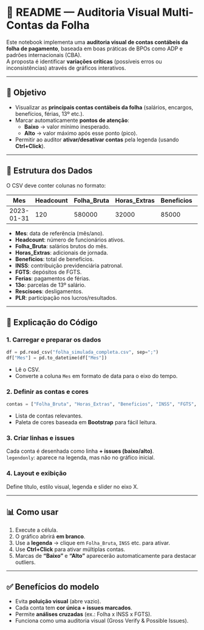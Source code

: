 # 📘 README — Auditoria Visual Multi-Contas da Folha

Este notebook implementa uma **auditoria visual de contas contábeis da folha de pagamento**, baseada em boas práticas de BPOs como ADP e padrões internacionais (CBA).  
A proposta é identificar **variações críticas** (possíveis erros ou inconsistências) através de gráficos interativos.  

---

## 🚀 Objetivo
- Visualizar as **principais contas contábeis da folha** (salários, encargos, benefícios, férias, 13º etc.).  
- Marcar automaticamente **pontos de atenção**:  
  - **Baixo** → valor mínimo inesperado.  
  - **Alto** → valor máximo após esse ponto (pico).  
- Permitir ao auditor **ativar/desativar contas** pela legenda (usando **Ctrl+Click**).  

---

## 📂 Estrutura dos Dados
O CSV deve conter colunas no formato:

| Mes       | Headcount | Folha_Bruta | Horas_Extras | Beneficios | INSS | FGTS | Ferias | 13o | Rescisoes | PLR |
|-----------|-----------|-------------|--------------|------------|------|------|--------|-----|-----------|-----|
| 2023-01-31| 120       | 580000      | 32000        | 85000      | 116000| 46000| 22000  | 0   | 18000     | 0   |

- **Mes**: data de referência (mês/ano).  
- **Headcount**: número de funcionários ativos.  
- **Folha_Bruta**: salários brutos do mês.  
- **Horas_Extras**: adicionais de jornada.  
- **Beneficios**: total de benefícios.  
- **INSS**: contribuição previdenciária patronal.  
- **FGTS**: depósitos de FGTS.  
- **Ferias**: pagamentos de férias.  
- **13o**: parcelas de 13º salário.  
- **Rescisoes**: desligamentos.  
- **PLR**: participação nos lucros/resultados.  

---

## 🧩 Explicação do Código

### 1. Carregar e preparar os dados
```python
df = pd.read_csv("folha_simulada_completa.csv", sep=";")
df["Mes"] = pd.to_datetime(df["Mes"])
```
- Lê o CSV.  
- Converte a coluna `Mes` em formato de data para o eixo do tempo.  

### 2. Definir as contas e cores
```python
contas = ["Folha_Bruta", "Horas_Extras", "Beneficios", "INSS", "FGTS", "Ferias", "13o", "Rescisoes", "PLR"]
```
- Lista de contas relevantes.  
- Paleta de cores baseada em **Bootstrap** para fácil leitura.  

### 3. Criar linhas e issues
Cada conta é desenhada como linha **+ issues (baixo/alto)**.  
`legendonly`: aparece na legenda, mas não no gráfico inicial.  

### 4. Layout e exibição
Define título, estilo visual, legenda e slider no eixo X.  

---

## 📊 Como usar
1. Execute a célula.  
2. O gráfico abrirá **em branco**.  
3. Use a **legenda** → clique em `Folha_Bruta`, `INSS` etc. para ativar.  
4. Use **Ctrl+Click** para ativar múltiplas contas.  
5. Marcas de **“Baixo”** e **“Alto”** aparecerão automaticamente para destacar outliers.  

---

## ✅ Benefícios do modelo
- Evita **poluição visual** (abre vazio).  
- Cada conta tem **cor única + issues marcados**.  
- Permite **análises cruzadas** (ex.: Folha x INSS x FGTS).  
- Funciona como uma auditoria visual (Gross Verify & Possible Issues).  
